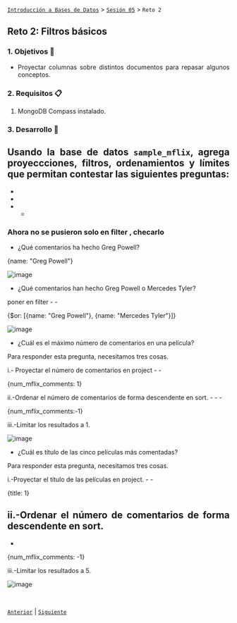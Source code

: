 [`Introducción a Bases de Datos`](../../README.md) > [`Sesión 05`](../Readme.md) > `Reto 2`
	
## Reto 2: Filtros básicos

<div style="text-align: justify;">

### 1. Objetivos :dart:

- Proyectar columnas sobre distintos documentos para repasar algunos conceptos.

### 2. Requisitos :clipboard:

1. MongoDB Compass instalado.

### 3. Desarrollo :rocket:

Usando la base de datos `sample_mflix`, agrega proyeccciones, filtros, ordenamientos y límites que permitan contestar las siguientes preguntas:
-
-
-
-
	-
	

	
### Ahora no se pusieron solo en filter , checarlo 	

	
	
- ¿Qué comentarios ha hecho Greg Powell?


{name: "Greg Powell"}

	
![image](https://user-images.githubusercontent.com/104279978/194728062-64f0bda8-9372-4254-bc6e-92243ad8a46e.png)






- ¿Qué comentarios han hecho Greg Powell o Mercedes Tyler?

poner en filter
	-
	-
	

{$or: [{name: "Greg Powell"}, {name: "Mercedes Tyler"}]}


![image](https://user-images.githubusercontent.com/104279978/194728071-4d6649d9-f155-4aed-8262-12e0fa5f9ee0.png)


	


- ¿Cuál es el máximo número de comentarios en una película?



Para responder esta pregunta, necesitamos tres cosas.

i.- Proyectar el número de comentarios en project 
	-
	-
	
{num_mflix_comments: 1}	

ii.-Ordenar el número de comentarios de forma descendente en sort.
	-
	-
	-
	
{num_mflix_comments:-1}

iii.-Limitar los resultados a 1.




![image](https://user-images.githubusercontent.com/104279978/194728098-5be7abc0-a364-458e-ad52-55327302e01f.png)
	
	
	
	


- ¿Cuál es título de las cinco películas más comentadas?

Para responder esta pregunta, necesitamos tres cosas.

i.-Proyectar el título de las películas en project.
	-
	-
	
{title: 1}	

ii.-Ordenar el número de comentarios de forma descendente en sort.
-
-
	
{num_mflix_comments: -1}

iii.-Limitar los resultados a 5.

![image](https://user-images.githubusercontent.com/104279978/194728118-8055eec9-f67e-425b-80fe-d55286ed5124.png)





<br/>

[`Anterior`](../Ejemplo-02/Readme.md) | [`Siguiente`](../Readme.md)

</div>
